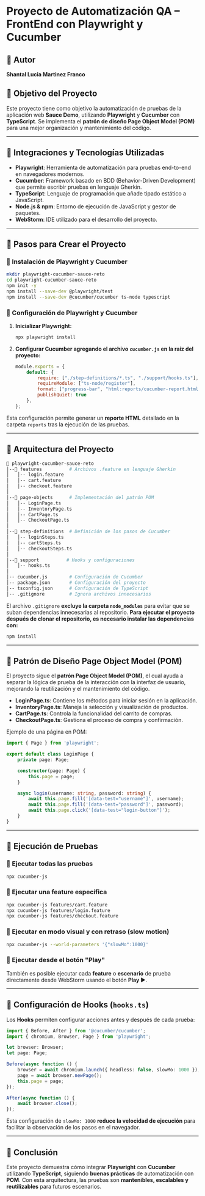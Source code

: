 # Proyecto de Automatización QA – FrontEnd con Playwright y Cucumber

## 📌 Autor
**Shantal Lucia Martinez Franco**

## 📌 Objetivo del Proyecto
Este proyecto tiene como objetivo la automatización de pruebas de la aplicación web **Sauce Demo**, utilizando **Playwright** y **Cucumber** con **TypeScript**. Se implementa el **patrón de diseño Page Object Model (POM)** para una mejor organización y mantenimiento del código.

---

## 📌 Integraciones y Tecnologías Utilizadas

- **Playwright**: Herramienta de automatización para pruebas end-to-end en navegadores modernos.
- **Cucumber**: Framework basado en BDD (Behavior-Driven Development) que permite escribir pruebas en lenguaje Gherkin.
- **TypeScript**: Lenguaje de programación que añade tipado estático a JavaScript.
- **Node.js & npm**: Entorno de ejecución de JavaScript y gestor de paquetes.
- **WebStorm**: IDE utilizado para el desarrollo del proyecto.

---

## 📌 Pasos para Crear el Proyecto

### 🔹 Instalación de Playwright y Cucumber
```sh
mkdir playwright-cucumber-sauce-reto
cd playwright-cucumber-sauce-reto
npm init -y
npm install --save-dev @playwright/test
npm install --save-dev @cucumber/cucumber ts-node typescript
```

### 🔹 Configuración de Playwright y Cucumber

1. **Inicializar Playwright:**
   ```sh
   npx playwright install
   ```

2. **Configurar Cucumber agregando el archivo `cucumber.js` en la raíz del proyecto:**
   ```js
   module.exports = {
       default: {
           require: ["./step-definitions/*.ts", "./support/hooks.ts"],
           requireModule: ["ts-node/register"],
           format: ["progress-bar", "html:reports/cucumber-report.html"],
           publishQuiet: true
       },
   };
   ```

Esta configuración permite generar un **reporte HTML** detallado en la carpeta `reports` tras la ejecución de las pruebas.

---

## 📌 Arquitectura del Proyecto

```sh
📂 playwright-cucumber-sauce-reto
│--📂 features          # Archivos .feature en lenguaje Gherkin
│   │-- login.feature
│   │-- cart.feature
│   │-- checkout.feature
│
│--📂 page-objects      # Implementación del patrón POM
│   │-- LoginPage.ts
│   │-- InventoryPage.ts
│   │-- CartPage.ts
│   │-- CheckoutPage.ts
│
│--📂 step-definitions  # Definición de los pasos de Cucumber
│   │-- loginSteps.ts
│   │-- cartSteps.ts
│   │-- checkoutSteps.ts
│
│--📂 support          # Hooks y configuraciones
│   │-- hooks.ts
│
│-- cucumber.js        # Configuración de Cucumber
│-- package.json       # Configuración del proyecto
│-- tsconfig.json      # Configuración de TypeScript
│-- .gitignore         # Ignora archivos innecesarios
```

El archivo `.gitignore` **excluye la carpeta `node_modules`** para evitar que se suban dependencias innecesarias al repositorio. **Para ejecutar el proyecto después de clonar el repositorio, es necesario instalar las dependencias con:**
```sh
npm install
```

---

## 📌 Patrón de Diseño **Page Object Model (POM)**

El proyecto sigue el **patrón Page Object Model (POM)**, el cual ayuda a separar la lógica de prueba de la interacción con la interfaz de usuario, mejorando la reutilización y el mantenimiento del código.

- **LoginPage.ts**: Contiene los métodos para iniciar sesión en la aplicación.
- **InventoryPage.ts**: Maneja la selección y visualización de productos.
- **CartPage.ts**: Controla la funcionalidad del carrito de compras.
- **CheckoutPage.ts**: Gestiona el proceso de compra y confirmación.

Ejemplo de una página en POM:
```ts
import { Page } from 'playwright';

export default class LoginPage {
    private page: Page;

    constructor(page: Page) {
        this.page = page;
    }

    async login(username: string, password: string) {
        await this.page.fill('[data-test="username"]', username);
        await this.page.fill('[data-test="password"]', password);
        await this.page.click('[data-test="login-button"]');
    }
}
```

---

## 📌 Ejecución de Pruebas

### 🔹 Ejecutar todas las pruebas
```sh
npx cucumber-js
```

### 🔹 Ejecutar una feature específica
```sh
npx cucumber-js features/cart.feature
npx cucumber-js features/login.feature
npx cucumber-js features/checkout.feature
```

### 🔹 Ejecutar en modo visual y con retraso (slow motion)
```sh
npx cucumber-js --world-parameters '{"slowMo":1000}'
```

### 🔹 Ejecutar desde el botón "Play"
También es posible ejecutar cada **feature** o **escenario** de prueba directamente desde WebStorm usando el botón **Play ▶**.

---

## 📌 Configuración de Hooks (`hooks.ts`)

Los **Hooks** permiten configurar acciones antes y después de cada prueba:
```ts
import { Before, After } from '@cucumber/cucumber';
import { chromium, Browser, Page } from 'playwright';

let browser: Browser;
let page: Page;

Before(async function () {
    browser = await chromium.launch({ headless: false, slowMo: 1000 });
    page = await browser.newPage();
    this.page = page;
});

After(async function () {
    await browser.close();
});
```
Esta configuración de `slowMo: 1000` **reduce la velocidad de ejecución** para facilitar la observación de los pasos en el navegador.

---

## 📌 Conclusión
Este proyecto demuestra cómo integrar **Playwright** con **Cucumber** utilizando **TypeScript**, siguiendo **buenas prácticas** de automatización con **POM**. Con esta arquitectura, las pruebas son **mantenibles, escalables y reutilizables** para futuros escenarios.